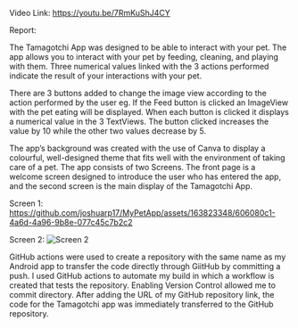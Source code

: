 Video Link: https://youtu.be/7RmKuShJ4CY

Report:

The Tamagotchi App was designed to be able to interact with your pet. The app allows you to interact with your pet by feeding, cleaning, and playing with them. Three
numerical values linked with the 3 actions performed indicate the result of your interactions with your pet. 

There are 3 buttons added to change the image view according to the action performed by the user eg. If the Feed button is clicked an ImageView with the pet eating will be displayed. When each button is clicked it displays a numerical value in the 3 TextViews. The button clicked increases the value by 10 while the other two values decrease by 5.

The app’s background was created with the use of Canva to display a colourful, well-designed theme that fits well with the environment of taking care of a pet.
The app consists of two Screens. The front page is a welcome screen designed to introduce the user who has entered the app, and the second screen is the main display of the Tamagotchi App. 

Screen 1:
https://github.com/joshuarp17/MyPetApp/assets/163823348/606080c1-4a6d-4a96-9b8e-077c45c7b2c2

Screen 2:
![Screen 2](https://github.com/joshuarp17/MyPetApp/assets/163823348/a7d66587-675b-4cb1-bbde-1f8565757ec2)

GitHub actions were used to create a repository with the same name as my Android app to transfer the code directly through GiitHub by committing a push. I used GitHub actions to automate my build in which a workflow is created that tests the repository. Enabling Version Control allowed me to commit directory. After adding the URL of my GitHub repository link, the code for the Tamagotchi app was immediately transferred to the GitHub repository.

